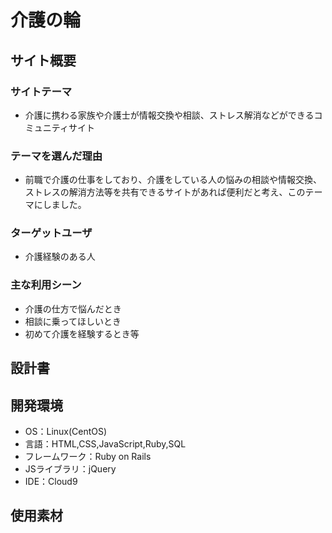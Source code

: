 # 介護の輪

## サイト概要
### サイトテーマ
- 介護に携わる家族や介護士が情報交換や相談、ストレス解消などができるコミュニティサイト

### テーマを選んだ理由
- 前職で介護の仕事をしており、介護をしている人の悩みの相談や情報交換、ストレスの解消方法等を共有できるサイトがあれば便利だと考え、このテーマにしました。

### ターゲットユーザ
- 介護経験のある人

### 主な利用シーン
- 介護の仕方で悩んだとき
- 相談に乗ってほしいとき
- 初めて介護を経験するとき等

## 設計書


## 開発環境
- OS：Linux(CentOS)
- 言語：HTML,CSS,JavaScript,Ruby,SQL
- フレームワーク：Ruby on Rails
- JSライブラリ：jQuery
- IDE：Cloud9

## 使用素材
